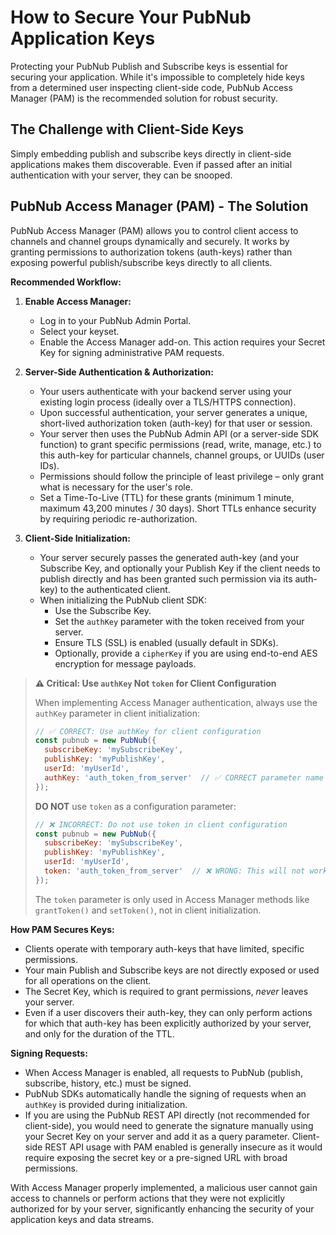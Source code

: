 # How to Secure Your PubNub Application Keys

Protecting your PubNub Publish and Subscribe keys is essential for securing your application. While it's impossible to completely hide keys from a determined user inspecting client-side code, PubNub Access Manager (PAM) is the recommended solution for robust security.

## The Challenge with Client-Side Keys

Simply embedding publish and subscribe keys directly in client-side applications makes them discoverable. Even if passed after an initial authentication with your server, they can be snooped.

## PubNub Access Manager (PAM) - The Solution

PubNub Access Manager (PAM) allows you to control client access to channels and channel groups dynamically and securely. It works by granting permissions to authorization tokens (auth-keys) rather than exposing powerful publish/subscribe keys directly to all clients.

**Recommended Workflow:**

1.  **Enable Access Manager:**
    *   Log in to your PubNub Admin Portal.
    *   Select your keyset.
    *   Enable the Access Manager add-on. This action requires your Secret Key for signing administrative PAM requests.

2.  **Server-Side Authentication & Authorization:**
    *   Your users authenticate with your backend server using your existing login process (ideally over a TLS/HTTPS connection).
    *   Upon successful authentication, your server generates a unique, short-lived authorization token (auth-key) for that user or session.
    *   Your server then uses the PubNub Admin API (or a server-side SDK function) to grant specific permissions (read, write, manage, etc.) to this auth-key for particular channels, channel groups, or UUIDs (user IDs).
    *   Permissions should follow the principle of least privilege – only grant what is necessary for the user's role.
    *   Set a Time-To-Live (TTL) for these grants (minimum 1 minute, maximum 43,200 minutes / 30 days). Short TTLs enhance security by requiring periodic re-authorization.

3.  **Client-Side Initialization:**
    *   Your server securely passes the generated auth-key (and your Subscribe Key, and optionally your Publish Key if the client needs to publish directly and has been granted such permission via its auth-key) to the authenticated client.
    *   When initializing the PubNub client SDK:
        *   Use the Subscribe Key.
        *   Set the `authKey` parameter with the token received from your server.
        *   Ensure TLS (SSL) is enabled (usually default in SDKs).
        *   Optionally, provide a `cipherKey` if you are using end-to-end AES encryption for message payloads.

> **⚠️ Critical: Use `authKey` Not `token` for Client Configuration**
> 
> When implementing Access Manager authentication, always use the `authKey` parameter in client initialization:
> 
> ```javascript
> // ✅ CORRECT: Use authKey for client configuration
> const pubnub = new PubNub({
>   subscribeKey: 'mySubscribeKey',
>   publishKey: 'myPublishKey',
>   userId: 'myUserId',
>   authKey: 'auth_token_from_server'  // ✅ CORRECT parameter name
> });
> ```
> 
> **DO NOT** use `token` as a configuration parameter:
> ```javascript
> // ❌ INCORRECT: Do not use token in client configuration
> const pubnub = new PubNub({
>   subscribeKey: 'mySubscribeKey',
>   publishKey: 'myPublishKey', 
>   userId: 'myUserId',
>   token: 'auth_token_from_server'  // ❌ WRONG: This will not work
> });
> ```
> 
> The `token` parameter is only used in Access Manager methods like `grantToken()` and `setToken()`, not in client initialization.

**How PAM Secures Keys:**
*   Clients operate with temporary auth-keys that have limited, specific permissions.
*   Your main Publish and Subscribe keys are not directly exposed or used for all operations on the client.
*   The Secret Key, which is required to grant permissions, *never* leaves your server.
*   Even if a user discovers their auth-key, they can only perform actions for which that auth-key has been explicitly authorized by your server, and only for the duration of the TTL.

**Signing Requests:**
*   When Access Manager is enabled, all requests to PubNub (publish, subscribe, history, etc.) must be signed.
*   PubNub SDKs automatically handle the signing of requests when an `authKey` is provided during initialization.
*   If you are using the PubNub REST API directly (not recommended for client-side), you would need to generate the signature manually using your Secret Key on your server and add it as a query parameter. Client-side REST API usage with PAM enabled is generally insecure as it would require exposing the secret key or a pre-signed URL with broad permissions.

With Access Manager properly implemented, a malicious user cannot gain access to channels or perform actions that they were not explicitly authorized for by your server, significantly enhancing the security of your application keys and data streams.

